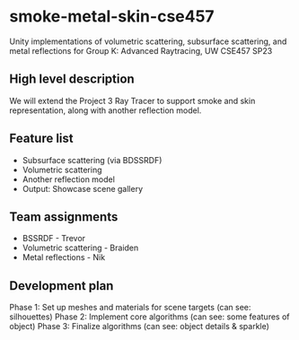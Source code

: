 # smoke-metal-skin-cse457
Unity implementations of volumetric scattering, subsurface scattering, and metal reflections for Group K: Advanced Raytracing, UW CSE457 SP23

## High level description
We will extend the Project 3 Ray Tracer to support smoke and skin representation, along with another reflection model.

## Feature list
- Subsurface scattering (via BDSSRDF)
- Volumetric scattering
- Another reflection model
- Output: Showcase scene gallery

## Team assignments
- BSSRDF - Trevor
- Volumetric scattering - Braiden
- Metal reflections - Nik

## Development plan
Phase 1: Set up meshes and materials for scene targets (can see: silhouettes)
Phase 2: Implement core algorithms (can see: some features of object)
Phase 3: Finalize algorithms (can see: object details & sparkle)
